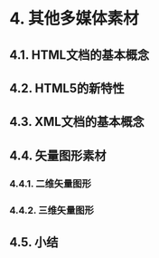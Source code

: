 # 4. 其他多媒体素材

## 4.1. HTML文档的基本概念

## 4.2. HTML5的新特性

## 4.3. XML文档的基本概念

## 4.4. 矢量图形素材

### 4.4.1. 二维矢量图形

### 4.4.2. 三维矢量图形

## 4.5. 小结

